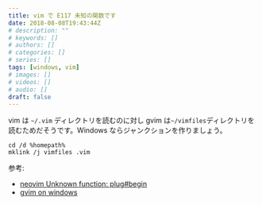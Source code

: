 ```yaml
---
title: vim で E117 未知の関数です
date: 2018-08-08T19:43:44Z
# description: ""
# keywords: []
# authors: []
# categories: []
# series: []
tags: [windows, vim]
# images: []
# videos: []
# audio: []
draft: false
---
```


vim は `~/.vim` ディレクトリを読むのに対し gvim は`~/vimfiles`ディレクトリを読むためだそうです。Windows ならジャンクションを作りましょう。

    cd /d %homepath%
    mklink /j vimfiles .vim

参考:

- [neovim Unknown function: plug#begin](https://github.com/junegunn/vim-plug/issues/245)
- [gvim on windows](https://github.com/avelino/vim-bootstrap/issues/205)
